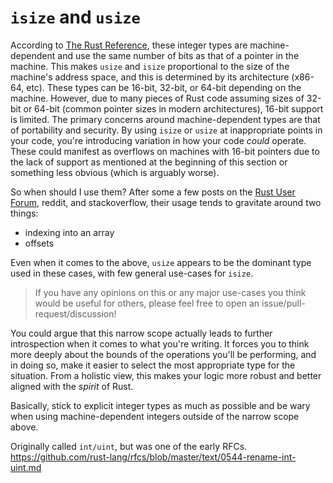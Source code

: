 # `isize` and `usize`
According to [The Rust Reference](https://doc.rust-lang.org/reference/types/numeric.html#machine-dependent-integer-types), these integer types are machine-dependent and use the same number of bits as that of a pointer in the machine. This makes `usize` and `isize` proportional to the size of the machine's address space, and this is determined by its architecture (x86-64, etc). These types can be 16-bit, 32-bit, or 64-bit depending on the machine. However, due to many pieces of Rust code assuming sizes of 32-bit or 64-bit (common pointer sizes in modern architectures), 16-bit support is limited.
The primary concerns around machine-dependent types are that of portability and security. 
By using `isize` or `usize` at inappropriate points in your code, you're introducing variation in how your code *could* operate. These could manifest as overflows on machines with 16-bit pointers due to the lack of support as mentioned at the beginning of this section or something less obvious (which is arguably worse). 

So when should I use them? 
After some a few posts on the [Rust User Forum](https://users.rust-lang.org), reddit, and stackoverflow, 
their usage tends to gravitate around two things:

- indexing into an array
- offsets

Even when it comes to the above, `usize` appears to be the dominant type used in these cases, with few general use-cases for `isize`.
> If you have any opinions on this or any major use-cases you think would be useful for others, please feel free to open an issue/pull-request/discussion!

You could argue that this narrow scope actually leads to further introspection when it comes to what you're writing.
It forces you to think more deeply about the bounds of the operations you'll be performing, and in doing so, make it easier to select the most appropriate type for the situation. 
From a holistic view, this makes your logic more robust and better aligned with the *spirit* of Rust.

Basically, stick to explicit integer types as much as possible and be wary when using machine-dependent integers outside of the narrow scope above.

Originally called `int/uint`, but was one of the early RFCs.
https://github.com/rust-lang/rfcs/blob/master/text/0544-rename-int-uint.md
